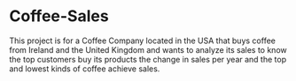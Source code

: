 # Coffee-Sales
This project is for a Coffee Company located in the USA that buys coffee from Ireland and the United Kingdom and wants to analyze its sales to know the top customers buy its products the change in sales per year and the top and lowest kinds of coffee achieve sales.  
